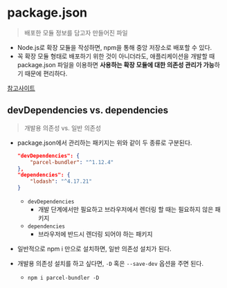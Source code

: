 # package.json

> 배포한 모듈 정보를 담고자 만들어진 파일

- Node.js로 확장 모듈을 작성하면, npm을 통해 중앙 저장소로 배포할 수 있다.
- 꼭 확장 모듈 형태로 배포하기 위한 것이 아니더라도, 애플리케이션을 개발할 때 package.json 파일을 이용하면 **사용하는 확장 모듈에 대한 의존성 관리가 가능**하기 때문에 편리하다.

[참고사이트](https://edu.goorm.io/learn/lecture/557/%ED%95%9C-%EB%88%88%EC%97%90-%EB%81%9D%EB%82%B4%EB%8A%94-node-js/lesson/174371/package-json)



## devDependencies vs. dependencies

> 개발용 의존성 vs. 일반 의존성

- package.json에서 관리하는 패키지는 위와 같이 두 종류로 구분된다.

  ```json
  "devDependencies": {
      "parcel-bundler": "^1.12.4"
  },
  "dependencies": {
      "lodash": "^4.17.21"
  }
  ```

  - `devDependencies`
    - 개발 단계에서만 필요하고 브라우저에서 렌더링 할 때는 필요하지 않은 패키지
  - `dependencies`
    - 브라우저에 반드시 렌더링 되어야 하는 패키지

- 일반적으로 npm i 만으로 설치하면, 일반 의존성 설치가 된다.
- 개발용 의존성 설치를 하고 싶다면, `-D` 혹은 `--save-dev` 옵션을 주면 된다.
  -  `npm i parcel-bundler -D`